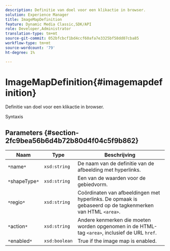 ```yaml
---
description: Definitie van doel voor een klikactie in browser.
solution: Experience Manager
title: ImageMapDefinition
feature: Dynamic Media Classic,SDK/API
role: Developer,Administrator
translation-type: tm+mt
source-git-commit: 052bfcbcf1bd4ccf60afa7e3325bf58dd07cba85
workflow-type: tm+mt
source-wordcount: '79'
ht-degree: 1%

---
```



# ImageMapDefinition{#imagemapdefinition}

Definitie van doel voor een klikactie in browser.

Syntaxis

## Parameters {#section-2fc9bea56b6d4b72b80d4f04c5f9b862}

| Naam | Type | Beschrijving |
|---|---|---|
| `*`name`*` | `xsd:string` | De naam van de definitie van de afbeelding met hyperlinks. |
| `*`shapeType`*` | `xsd:string` | Een van de waarden voor de gebiedvorm. |
| `*`regio`*` | `xsd:string` | Coördinaten van afbeeldingen met hyperlinks. De opmaak is gebaseerd op de tagkenmerken van HTML `<area>`. |
| `*`action`*` | `xsd:string` | Andere kenmerken die moeten worden opgenomen in de HTML-tag `<area>`, inclusief de URL `href`. |
| `*`enabled`*` | `xsd:boolean` | True if the image map is enabled. |

